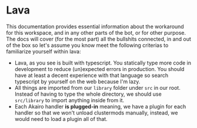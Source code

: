 # Lava
This documentation provides essential information about the workaround for this workspace, and in any other parts of the bot, or for other purpose. The docs will cover (for the most part) all the bullshits connected, in and out of the box so let's assume you know meet the following criterias to familiarize yourself within lava:

- Lava, as you see is built with typescript. You statically type more code in development to reduce (un)expected errors in production. You should have at least a decent experience with that language so search typescript by yourself on the web because I'm lazy.
- All things are imported from our `library` folder under `src` in our root. Instead of having to type the whole directory, we should use `src/library` to import anything inside from it.
- Each Akairo handler **is plugged-in** meaning, we have a plugin for each handler so that we won't unload clustermods manually, instead, we would need to load a plugin all of that.